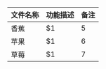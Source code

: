  | 文件名称 | 功能描述 | 备注 |
 | :----- | :----- | :---- | 
 | 香蕉 | $1 | 5 | 
 | 苹果 | $1 | 6 | 
 | 草莓 | $1 | 7 |
 

